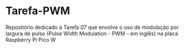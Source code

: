 # Tarefa-PWM
Repositório dedicado a Tarefa 07 que envolve o uso de modulação por largura de pulso (Pulse Width Modulation - PWM - em inglês) na placa Raspberry Pi Pico W
